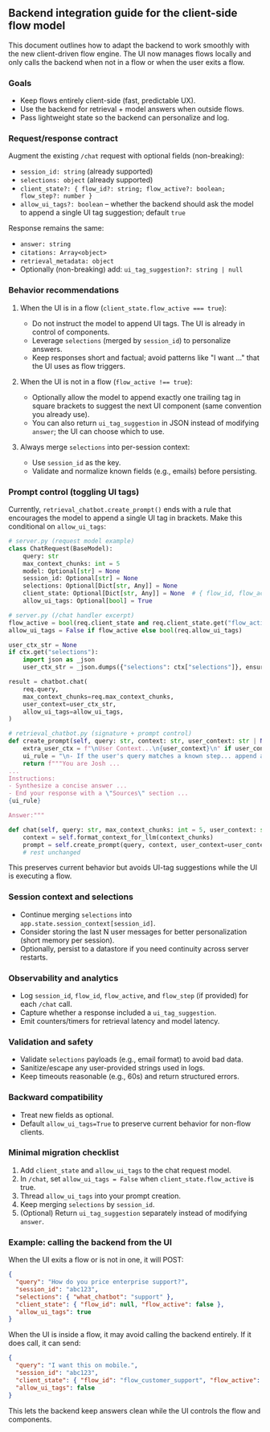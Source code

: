 ## Backend integration guide for the client-side flow model

This document outlines how to adapt the backend to work smoothly with the new client-driven flow engine. The UI now manages flows locally and only calls the backend when not in a flow or when the user exits a flow.

### Goals
- Keep flows entirely client-side (fast, predictable UX).
- Use the backend for retrieval + model answers when outside flows.
- Pass lightweight state so the backend can personalize and log.

### Request/response contract

Augment the existing `/chat` request with optional fields (non-breaking):

- `session_id: string` (already supported)
- `selections: object` (already supported)
- `client_state?: { flow_id?: string; flow_active?: boolean; flow_step?: number }`
- `allow_ui_tags?: boolean` – whether the backend should ask the model to append a single UI tag suggestion; default `true`

Response remains the same:

- `answer: string`
- `citations: Array<object>`
- `retrieval_metadata: object`
- Optionally (non-breaking) add: `ui_tag_suggestion?: string | null`

### Behavior recommendations

1) When the UI is in a flow (`client_state.flow_active === true`):
   - Do not instruct the model to append UI tags. The UI is already in control of components.
   - Leverage `selections` (merged by `session_id`) to personalize answers.
   - Keep responses short and factual; avoid patterns like "I want ..." that the UI uses as flow triggers.

2) When the UI is not in a flow (`flow_active !== true`):
   - Optionally allow the model to append exactly one trailing tag in square brackets to suggest the next UI component (same convention you already use).
   - You can also return `ui_tag_suggestion` in JSON instead of modifying `answer`; the UI can choose which to use.

3) Always merge `selections` into per-session context:
   - Use `session_id` as the key.
   - Validate and normalize known fields (e.g., emails) before persisting.

### Prompt control (toggling UI tags)

Currently, `retrieval_chatbot.create_prompt()` ends with a rule that encourages the model to append a single UI tag in brackets. Make this conditional on `allow_ui_tags`:

```python
# server.py (request model example)
class ChatRequest(BaseModel):
    query: str
    max_context_chunks: int = 5
    model: Optional[str] = None
    session_id: Optional[str] = None
    selections: Optional[Dict[str, Any]] = None
    client_state: Optional[Dict[str, Any]] = None  # { flow_id, flow_active, flow_step }
    allow_ui_tags: Optional[bool] = True

# server.py (/chat handler excerpt)
flow_active = bool(req.client_state and req.client_state.get("flow_active"))
allow_ui_tags = False if flow_active else bool(req.allow_ui_tags)

user_ctx_str = None
if ctx.get("selections"):
    import json as _json
    user_ctx_str = _json.dumps({"selections": ctx["selections"]}, ensure_ascii=False)

result = chatbot.chat(
    req.query,
    max_context_chunks=req.max_context_chunks,
    user_context=user_ctx_str,
    allow_ui_tags=allow_ui_tags,
)
```

```python
# retrieval_chatbot.py (signature + prompt control)
def create_prompt(self, query: str, context: str, user_context: str | None = None, allow_ui_tags: bool = True) -> str:
    extra_user_ctx = f"\nUser Context...\n{user_context}\n" if user_context else "\n"
    ui_rule = "\n- If the user's query matches a known step... append a suitable UI tag ..." if allow_ui_tags else ""
    return f"""You are Josh ...
...
Instructions:
- Synthesize a concise answer ...
- End your response with a \"Sources\" section ...
{ui_rule}

Answer:"""

def chat(self, query: str, max_context_chunks: int = 5, user_context: str | None = None, allow_ui_tags: bool = True) -> Dict[str, Any]:
    context = self.format_context_for_llm(context_chunks)
    prompt = self.create_prompt(query, context, user_context=user_context, allow_ui_tags=allow_ui_tags)
    # rest unchanged
```

This preserves current behavior but avoids UI-tag suggestions while the UI is executing a flow.

### Session context and selections

- Continue merging `selections` into `app.state.session_context[session_id]`.
- Consider storing the last N user messages for better personalization (short memory per session).
- Optionally, persist to a datastore if you need continuity across server restarts.

### Observability and analytics

- Log `session_id`, `flow_id`, `flow_active`, and `flow_step` (if provided) for each `/chat` call.
- Capture whether a response included a `ui_tag_suggestion`.
- Emit counters/timers for retrieval latency and model latency.

### Validation and safety

- Validate `selections` payloads (e.g., email format) to avoid bad data.
- Sanitize/escape any user-provided strings used in logs.
- Keep timeouts reasonable (e.g., 60s) and return structured errors.

### Backward compatibility

- Treat new fields as optional.
- Default `allow_ui_tags=True` to preserve current behavior for non-flow clients.

### Minimal migration checklist

1) Add `client_state` and `allow_ui_tags` to the chat request model.
2) In `/chat`, set `allow_ui_tags = False` when `client_state.flow_active` is true.
3) Thread `allow_ui_tags` into your prompt creation.
4) Keep merging `selections` by `session_id`.
5) (Optional) Return `ui_tag_suggestion` separately instead of modifying `answer`.

### Example: calling the backend from the UI

When the UI exits a flow or is not in one, it will POST:

```json
{
  "query": "How do you price enterprise support?",
  "session_id": "abc123",
  "selections": { "what_chatbot": "support" },
  "client_state": { "flow_id": null, "flow_active": false },
  "allow_ui_tags": true
}
```

When the UI is inside a flow, it may avoid calling the backend entirely. If it does call, it can send:

```json
{
  "query": "I want this on mobile.",
  "session_id": "abc123",
  "client_state": { "flow_id": "flow_customer_support", "flow_active": true, "flow_step": 1 },
  "allow_ui_tags": false
}
```

This lets the backend keep answers clean while the UI controls the flow and components.


